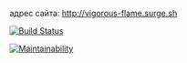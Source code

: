 адрес сайта: http://vigorous-flame.surge.sh

[![Build Status](https://travis-ci.org/Taratonof/frontend-project-lvl3.svg?branch=master)](https://travis-ci.org/Taratonof/frontend-project-lvl3)

[![Maintainability](https://api.codeclimate.com/v1/badges/3e9f156fb2402e936220/maintainability)](https://codeclimate.com/github/Taratonof/frontend-project-lvl3/maintainability)
